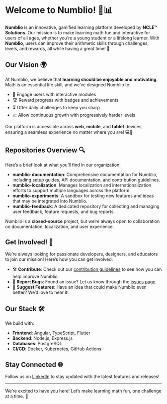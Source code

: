 # Welcome to Numblio! 🎉📊

**Numblio** is an innovative, gamified learning platform developed by **NCLE™ Solutions**. Our mission is to make learning math fun and interactive for users of all ages, whether you’re a young student or a lifelong learner. With **Numblio**, users can improve their arithmetic skills through challenges, levels, and rewards, all while having a great time! 🚀

## Our Vision 🌍
At Numblio, we believe that **learning should be enjoyable and motivating**. Math is an essential life skill, and we’ve designed Numblio to:
- 🌟 Engage users with interactive modules
- 🏆 Reward progress with badges and achievements
- ⏳ Offer daily challenges to keep you sharp
- 📈 Allow continuous growth with progressively harder levels

Our platform is accessible across **web**, **mobile**, and **tablet** devices, ensuring a seamless experience no matter where you are! 💻📱

## Repositories Overview 🔍

Here’s a brief look at what you’ll find in our organization:

- **numblio-documentation**: Comprehensive documentation for Numblio, including setup guides, API documentation, and contribution guidelines.
- **numblio-localization**: Manages localization and internationalization efforts to support multiple languages across the platform.
- **numblio-experiments**: A sandbox for testing new features and ideas that may be integrated into Numblio.
- **numblio-feedback**: A dedicated repository for collecting and managing user feedback, feature requests, and bug reports.

Numblio is a **closed-source** project, but we’re always open to collaboration on documentation, localization, and user experience.

## Get Involved! 💪

We’re always looking for passionate developers, designers, and educators to join our mission! Here’s how you can get involved:
- 🛠 **Contribute**: Check out our [contribution guidelines](https://numblio.com/guidelines) to see how you can help improve Numblio.
- 🐛 **Report Bugs**: Found an issue? Let us know through the [issues page](https://github.com/numblio/numblio-feedback/issues).
- 📢 **Suggest Features**: Have an idea that could make Numblio even better? We’d love to hear it!

## Our Stack 🛠️
We build with:
- **Frontend**: Angular, TypeScript, Flutter
- **Backend**: Node.js, Express.js
- **Databases**: PostgreSQL
- **CI/CD**: Docker, Kubernetes, GitHub Actions

## Stay Connected 🌐
Follow us on [LinkedIn](https://linkedin.com/company/numblio) to stay updated with the latest features and releases!

---

We’re excited to have you here! Let’s make learning math fun, one challenge at a time. 🚀
